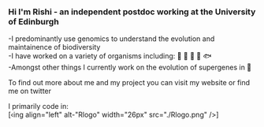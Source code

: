 ### Hi I'm Rishi - an independent postdoc working at the University of Edinburgh

-I predominantly use genomics to understand the evolution and maintainence of biodiversity  
-I have worked on a variety of organisms including: 🦈 🦠 🍄 🌴 🐟  
-Amongst other things I currently work on the evolution of supergenes in 🦋  

To find out more about me and my project you can visit my website or find me on twitter

I primarily code in:  
[‹ing align="left" alt-"Rlogo" width="26px" src="./Rlogo.png" />]
